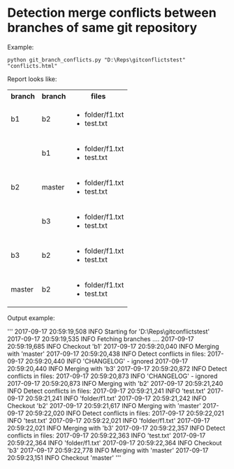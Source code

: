 # Detection merge conflicts between branches of same git repository

Example:
```
python git_branch_conflicts.py "D:\Reps\gitconflictstest" "conflicts.html"
```

Report looks like:

<table class="tg">
<tr><th>branch</th><th>branch</th><th>files</th></tr>
<tr><td>b1</td><td>b2</td><td><ul>
<li>folder/f1.txt</li>
<li>test.txt</li>
</ul></td></tr>
<tr><td rowspan="3">b2</td><td>b1</td><td><ul>
<li>folder/f1.txt</li>
<li>test.txt</li>
</ul></td></tr>
<tr><td>master</td><td><ul>
<li>folder/f1.txt</li>
<li>test.txt</li>
</ul></td></tr>
<tr><td>b3</td><td><ul>
<li>folder/f1.txt</li>
<li>test.txt</li>
</ul></td></tr>
<tr><td>b3</td><td>b2</td><td><ul>
<li>folder/f1.txt</li>
<li>test.txt</li>
</ul></td></tr>
<tr><td>master</td><td>b2</td><td><ul>
<li>folder/f1.txt</li>
<li>test.txt</li>
</ul></td></tr>
</table>

Output example:

'''
2017-09-17 20:59:19,508 INFO Starting for 'D:\Reps\gitconflictstest'
2017-09-17 20:59:19,535 INFO Fetching branches ....
2017-09-17 20:59:19,685 INFO Checkout 'b1'
2017-09-17 20:59:20,040 INFO    Merging with 'master'
2017-09-17 20:59:20,438 INFO            Detect conflicts in files:
2017-09-17 20:59:20,440 INFO                    'CHANGELOG' - ignored
2017-09-17 20:59:20,440 INFO    Merging with 'b3'
2017-09-17 20:59:20,872 INFO            Detect conflicts in files:
2017-09-17 20:59:20,873 INFO                    'CHANGELOG' - ignored
2017-09-17 20:59:20,873 INFO    Merging with 'b2'
2017-09-17 20:59:21,240 INFO            Detect conflicts in files:
2017-09-17 20:59:21,241 INFO                    'test.txt'
2017-09-17 20:59:21,241 INFO                    'folder/f1.txt'
2017-09-17 20:59:21,242 INFO Checkout 'b2'
2017-09-17 20:59:21,617 INFO    Merging with 'master'
2017-09-17 20:59:22,020 INFO            Detect conflicts in files:
2017-09-17 20:59:22,021 INFO                    'test.txt'
2017-09-17 20:59:22,021 INFO                    'folder/f1.txt'
2017-09-17 20:59:22,021 INFO    Merging with 'b3'
2017-09-17 20:59:22,357 INFO            Detect conflicts in files:
2017-09-17 20:59:22,363 INFO                    'test.txt'
2017-09-17 20:59:22,364 INFO                    'folder/f1.txt'
2017-09-17 20:59:22,364 INFO Checkout 'b3'
2017-09-17 20:59:22,778 INFO    Merging with 'master'
2017-09-17 20:59:23,151 INFO Checkout 'master'
'''
